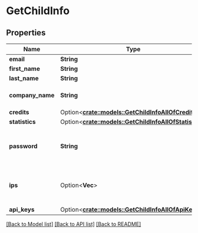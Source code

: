 # GetChildInfo

## Properties

Name | Type | Description | Notes
------------ | ------------- | ------------- | -------------
**email** | **String** | Login Email | 
**first_name** | **String** | First Name | 
**last_name** | **String** | Last Name | 
**company_name** | **String** | Name of the company | 
**credits** | Option<[**crate::models::GetChildInfoAllOfCredits**](getChildInfo_allOf_credits.md)> |  | [optional]
**statistics** | Option<[**crate::models::GetChildInfoAllOfStatistics**](getChildInfo_allOf_statistics.md)> |  | [optional]
**password** | **String** | The encrypted password of child account | 
**ips** | Option<**Vec<String>**> | IP(s) associated to a child account user | [optional]
**api_keys** | Option<[**crate::models::GetChildInfoAllOfApiKeys**](getChildInfo_allOf_apiKeys.md)> |  | [optional]

[[Back to Model list]](../README.md#documentation-for-models) [[Back to API list]](../README.md#documentation-for-api-endpoints) [[Back to README]](../README.md)


